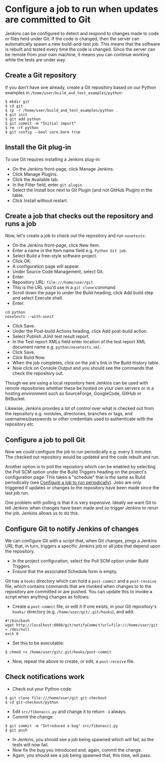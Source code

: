 Configure a job to run when updates are committed to Git
========================================================

Jenkins can be configured to detect and respond to changes made to code or files held under Git. If the code is changed, then the server can automatically spawn a new build-and-test job. This means that the software is rebuilt and tested every time the code is changed. Since the server can be remote from your own machine, it means you can continue working while the tests are under way.

Create a Git repository
-----------------------

If you don't have one already, create a Git repository based on our Python examples in `/home/user/build_and_test_examples/python`:

    $ mkdir git
    $ cd git
    $ cp -r /home/user/build_and_test_examples/python .
    $ git init
    $ git add python
    $ git commit -m "Initial import"
    $ rm -rf python
    $ git config --bool core.bare true

Install the Git plug-in
-----------------------

To use Git requires installing a Jenkins plug-in:

* On the Jenkins front-page, click Manage Jenkins.
* Click Manage Plugins.
* Click the Available tab.
* In the Filter field, enter `git plugin`.
* Select the Install box next to Git Plugin (and not GitHub Plugin) in the table.
* Click Install without restart.

Create a job that checks out the repository and runs a job
----------------------------------------------------------

Now, let's create a job to check out the repository and run `nosetests`:

* On the Jenkins front-page, click New Item.
* Enter a name in the Item name field e.g. `Python Git job`.
* Select Build a free-style software project.
* Click OK.
* A configuration page will appear.
* Under Source Code Management, select Git.
* Enter:
 * Repository URL: `file:///home/user/git`. 
 * This is the URL you'd use in a `git clone` command
* Scroll down the page to under the Build heading, click Add build step and select Execute shell.
* Enter:

<p/>

    cd python
    nosetests --with-xunit

* Click Save.
* Under the Post-build Actions heading, click Add post-build action.
* Select Publish JUnit test result report.
* In the Test report XMLs field enter location of the test report XML document name e.g. `python/nosetests.xml`.
* Click Save.
* Click Build Now.
* When the job completes, click on the job's link in the Build History table.
* Now click on Console Output and you should see the commands that check the repository out.

Though we are using a local repository here Jenkins can be used with remote repositories whether these be hosted on your own servers or in a hosting environment such as SourceForge, GoogleCode, GitHub or BitBucket. 

Likewise, Jenkins provides a lot of control over what is checked out from the repository e.g. modules, directories, branches or tags, and usernames/passwords or other credentials used to authenticate with the repository etc

Configure a job to poll Git
---------------------------

Now we could configure the job to run periodically e.g. every 5 minutes. The checked out repository would be updated and the code rebuilt and run. 

Another option is to poll the repository which can be enabled by selecting the Poll SCM option under the Build Triggers heading on the project's configuration page. This takes a "schedule" that is the same as Build periodically (see [Configure a job to run periodically](./JenkinsPeriodic.md)). Jobs are only triggered if updates or changes to the repository have been made since the last job run.

One problem with polling is that it is very expensive. Ideally we want Git to tell Jenkins when changes have been made and so trigger Jenkins to rerun the job. Jenkins allows us to do this.

Configure Git to notify Jenkins of changes
------------------------------------------

We can configure Git with a script that, when Git changes, pings a Jenkins URL that, in turn, triggers a specific Jenkins job or all jobs that depend upon the repository.

* In the project configuration, select the Poll SCM option under Build Triggers. 
* Ensure that the associated Schedule form is empty.

Git has a `hooks` directory which can hold a `post-commit` and a `post-receive` file, which contains commands that are invoked when changes to to the repository are committed or are pushed. You can update this to invoke a script when anything changes as follows:

* Create a `post-commit` file, or edit it if one exists, in your Git repository's `hooks/` directory (e.g. `/home/user/git/.git/hooks`), and add:

<p/>

    #!/bin/bash
    wget http://localhost:8080/git/notifyCommit?url=file:///home/user/git > /dev/null
    exit 0

* Set this to be executable:

<p/>

    $ chmod +x /home/user/git/.git/hooks/post-commit

* Now, repeat the above to create, or edit, a `post-receive` file.

Check notifications work
------------------------

* Check out your Python code:

<p/>

    $ git clone file:///home/user/git git-checkout
    $ cd git-checkout/python

* Edit `src/fibonacci.py` and change it to return `-1` always.
* Commit the change:

<p/>

    $ git commit -m "Introduced a bug" src/fibonacci.py
    $ git push 

* In Jenkins, you should see a job being spawned which will fail, as the tests will now fail.
* Now fix the bug you introduced and, again, commit the change.
* Again, you should see a job being spawned that, this time, will pass.
